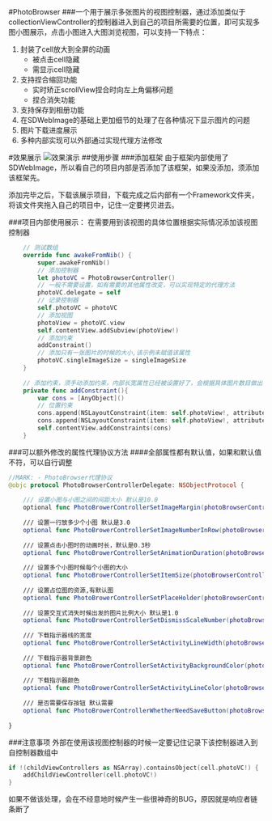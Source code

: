 #PhotoBrowser
###一个用于展示多张图片的视图控制器，通过添加类似于collectionViewController的控制器进入到自己的项目所需要的位置，即可实现多图小图展示，点击小图进入大图浏览视图，可以支持一下特点：
1.	封装了cell放大到全屏的动画
	*	被点击cell隐藏
	* 	需显示cell隐藏
2. 支持捏合缩回功能
	*	实时矫正scrollView捏合时向左上角偏移问题
	*	捏合消失功能
3. 支持保存到相册功能
4. 在SDWebImage的基础上更加细节的处理了在各种情况下显示图片的问题
5. 图片下载进度展示
6.	多种内部实现可以外部通过实现代理方法修改

#效果展示
![效果演示](http://img.blog.csdn.net/20150601001422771)
##使用步骤
###添加框架
由于框架内部使用了SDWebImage，所以看自己的项目内部是否添加了该框架，如果没添加，须添加该框架先。

添加完毕之后，下载该展示项目，下载完成之后内部有一个Framework文件夹，将该文件夹拖入自己的项目中，记住一定要拷贝进去。

###项目内部使用展示：
在需要用到该视图的具体位置根据实际情况添加该视图控制器

``` swift
    // 测试数组
    override func awakeFromNib() {
        super.awakeFromNib()
        // 添加控制器
        let photoVC = PhotoBrowserController()
        // 一般不需要设置，如有需要的其他属性改变，可以实现特定的代理方法
        photoVC.delegate = self
        // 记录控制器
        self.photoVC = photoVC
        // 添加视图
        photoView = photoVC.view
        self.contentView.addSubview(photoView!)
        // 添加约束
        addConstraint()
        // 添加只有一张图片的时候的大小,该示例未赋值该属性
        photoVC.singleImageSize = singleImageSize
    }
    
    // 添加约束，须手动添加约束，内部长宽属性已经被设置好了，会根据具体图片数目做出判断
    private func addConstraint(){
        var cons = [AnyObject]()
        // 位置约束
        cons.append(NSLayoutConstraint(item: self.photoView!, attribute: NSLayoutAttribute.Top, relatedBy: NSLayoutRelation.Equal, toItem: self.titleLabel, attribute: NSLayoutAttribute.Bottom, multiplier: 1, constant: 10))
        cons.append(NSLayoutConstraint(item: self.photoView!, attribute: NSLayoutAttribute.Leading, relatedBy: NSLayoutRelation.Equal, toItem: self.titleLabel, attribute: NSLayoutAttribute.Leading, multiplier: 1, constant: 0))
        self.contentView.addConstraints(cons)
    }
```

###可以额外修改的属性代理协议方法
####全部属性都有默认值，如果和默认值不符，可以自行调整


```swift
//MARK: - PhotoBrowser代理协议
@objc protocol PhotoBrowserControllerDelegate: NSObjectProtocol {
    
    /// 设置小图与小图之间的间距大小 默认是10.0
    optional func PhotoBrowerControllerSetImageMargin(photoBrowserController:PhotoBrowserController) -> CGFloat
    
    /// 设置一行放多少个小图 默认是3.0
    optional func PhotoBrowerControllerSetImageNumberInRow(photoBrowserController:PhotoBrowserController) -> Int
    
    /// 设置点击小图时的动画时长，默认是0.3秒
    optional func PhotoBrowerControllerSetAnimationDuration(photoBrowserController:PhotoBrowserController) -> NSTimeInterval
    
    /// 设置多个小图时候每个小图的大小
    optional func PhotoBrowerControllerSetItemSize(photoBrowserController:PhotoBrowserController) -> CGSize
    
    /// 设置占位图的资源,有默认图
    optional func PhotoBrowerControllerSetPlaceHolder(photoBrowserController:PhotoBrowserController) -> UIImage
    
    /// 设置交互式消失时候出发的图片比例大小 默认是1.0
    optional func PhotoBrowerControllerSetDismissScaleNumber(photoBrowserController:PhotoBrowserController) -> CGFloat
    
    /// 下载指示器线的宽度
    optional func PhotoBrowerControllerSetActivityLineWidth(photoBrowserController:PhotoBrowserController) -> CGFloat
    
    /// 下载指示器背景颜色
    optional func PhotoBrowerControllerSetActivityBackgroundColor(photoBrowserController:PhotoBrowserController) -> UIColor
    
    /// 下载指示器颜色
    optional func PhotoBrowerControllerSetActivityLineColor(photoBrowserController:PhotoBrowserController) -> UIColor
    
    /// 是否需要保存按钮 默认需要
    optional func PhotoBrowerControllerWhetherNeedSaveButton(photoBrowserController:PhotoBrowserController) -> Bool
    
}

```
###注意事项
外部在使用该视图控制器的时候一定要记住记录下该控制器进入到自控制器数组中

``` swift
if !(childViewControllers as NSArray).containsObject(cell.photoVC!) {
	addChildViewController(cell.photoVC!)
}
```
如果不做该处理，会在不经意地时候产生一些很神奇的BUG，原因就是响应者链条断了



